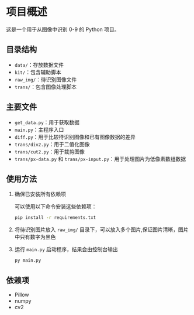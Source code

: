 # 项目概述

这是一个用于从图像中识别 0-9 的 Python 项目。

## 目录结构

- `data/`：存放数据文件
- `kit/`：包含辅助脚本
- `raw_img/`：待识别图像文件
- `trans/`：包含图像处理脚本

## 主要文件

- `get_data.py`：用于获取数据
- `main.py`：主程序入口
- `diff.py`：用于比较待识别图像和已有图像数据的差异
- `trans/div2.py`：用于二值化图像
- `trans/cut2.py`：用于裁剪图像
- `trans/px-data.py` 和 `trans/px-input.py`：用于处理图片为低像素数组数据

## 使用方法

1. 确保已安装所有依赖项

    可以使用以下命令安装这些依赖项：

    ```cmd
    pip install -r requirements.txt
    ```

2. 将待识别图片放入 `raw_img/` 目录下，可以放入多个图片,保证图片清晰，图片中只有数字为黑色
3. 运行 `main.py` 启动程序，结果会由控制台输出

    ```cmd
    py main.py
    ```

## 依赖项

- Pillow
- numpy
- cv2
